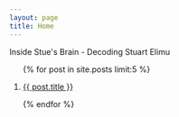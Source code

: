 ```yaml
---
layout: page
title: Home
---
```


<div class="py-3">
  <span class="hello">Inside Stue's Brain - Decoding Stuart Elimu</span>
</div>

<ol class="post-list my-2">
  {% for post in site.posts limit:5 %}
    <li>
      <div class="card">
        <div class="card-body px-2">
          <p class="card-title h3"><a class="post-link" href="{{ post.url }}">{{ post.title }}</a></p>
        </div>
      </div>
    </li>
  {% endfor %}
</ol>

<script async data-uid="3df2bee2cc" src="https://wondrous-speaker-8686.ck.page/3df2bee2cc/index.js"></script>
